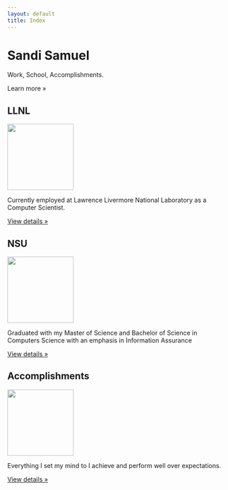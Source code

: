 ```yaml
---
layout: default
title: Index
---
```


<div class="hero-unit">
<p><h1>Sandi Samuel</h1>
<p></p>
<p>Work, School, Accomplishments.</p>
<p><a class="btn btn-primary btn-large">Learn more &raquo;</a></p></p></div>

<div class="row">
<!-- Main hero unit for a primary marketing message or call to action -->

<style>
body {
        background-image: url(" ");
}

</style>

<p><div class="span4">
<h2>LLNL</h2>
<img src="https://connect.talemetry.com/system/production/assets/48123/original/llnl.jpg" width="150" class="thumbnail" />
<p>Currently employed at Lawrence Livermore National Laboratory as a Computer Scientist.  </p>
<p><a class="btn" href="#">View details &raquo;</a></p>
</div>
<div class="span4">
<h2>NSU</h2>
<img src="https://upload.wikimedia.org/wikipedia/en/a/a6/NorfolkStateSpartans.png" width="150" class="thumbnail" />
<p>Graduated with my Master of Science and Bachelor of Science in Computers Science with an emphasis in Information Assurance</p>
<p><a class="btn" href="#">View details &raquo;</a></p>
</div>
<div class="span4">
<h2>Accomplishments</h2>
<img src="https://scontent-sjc2-1.xx.fbcdn.net/v/t1.0-9/10342916_10204400147298613_128618225686390075_n.jpg?oh=442aef416c4447f870135e0774c7a42d&oe=59095BC9" width="150" class="thumbnail" />
<p>Everything I set my mind to I achieve and perform well over expectations. </p>
<p><a class="btn" href="#">View details &raquo;</a></p>
</div></p></div> 
